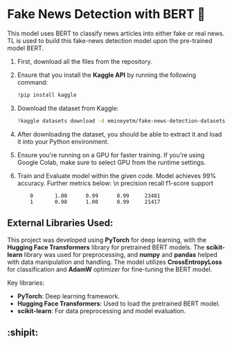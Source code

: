 # Fake News Detection with BERT :newspaper:

This model uses BERT to classify news articles into either fake or real news. TL is used to build this fake-news detection model upon the pre-trained model BERT. 

1. First, download all the files from the repository.
2. Ensure that you install the **Kaggle API** by running the following command:
   ```bash
   !pip install kaggle
   ```
3. Download the dataset from Kaggle:
   ```bash
   !kaggle datasets download -d emineyetm/fake-news-detection-datasets
   ```
4. After downloading the dataset, you should be able to extract it and load it into your Python environment.
5. Ensure you're running on a GPU for faster training. If you're using Google Colab, make sure to select GPU from the runtime settings.
6. Train and Evaluate model within the given code. Model achieves 99% accuracy. Further metrics below: \n
               precision    recall  f1-score   support
           
           0       1.00      0.99      0.99     23481
           1       0.98      1.00      0.99     21417

## External Libraries Used:
This project was developed using **PyTorch** for deep learning, with the **Hugging Face Transformers** library for pretrained BERT models. The **scikit-learn** library was used for preprocessing, and **numpy** and **pandas** helped with data manipulation and handling. The model utilizes **CrossEntropyLoss** for classification and **AdamW** optimizer for fine-tuning the BERT model.

Key libraries:
- **PyTorch**: Deep learning framework.
- **Hugging Face Transformers**: Used to load the pretrained BERT model.
- **scikit-learn**: For data preprocessing and model evaluation.
  
## :shipit:
